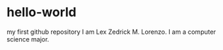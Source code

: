# hello-world
my first github repository
I am Lex Zedrick M. Lorenzo. I am a computer science major.
